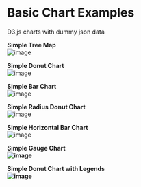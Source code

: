 # Basic Chart Examples 
  D3.js charts with dummy json data
  
  <b>Simple Tree Map</b> <br />
  ![image](https://user-images.githubusercontent.com/28295214/148823715-a9719996-d05a-4b41-be9b-d91eb88096e3.png)
  
  <b>Simple Donut Chart</b> <br />
  ![image](https://user-images.githubusercontent.com/28295214/148823814-30a08da4-6931-4ce2-8554-3bfb4927cdf7.png)

  <b>Simple Bar Chart</b> <br />
  ![image](https://user-images.githubusercontent.com/28295214/148823886-d0e07926-b34e-465d-a28c-447c1485f35c.png)

  <b>Simple Radius Donut Chart</b> <br />
  ![image](https://user-images.githubusercontent.com/28295214/148823977-36abb329-3fbf-4d54-a4b6-b670cf36966c.png)

  <b>Simple Horizontal Bar Chart</b>  <br />
  ![image](https://user-images.githubusercontent.com/28295214/148824024-1eb270fa-f37d-483c-86ea-4f6b907b6c80.png)

  <b>Simple Gauge Chart<b> <br />
  ![image](https://user-images.githubusercontent.com/28295214/148824101-249d5084-6e9d-4cd9-8d07-7a7f07baab9b.png)

  <b>Simple Donut Chart with Legends</b> <br />
  ![image](https://user-images.githubusercontent.com/28295214/148824182-3db75480-15ad-4063-b11c-100267531b85.png)
